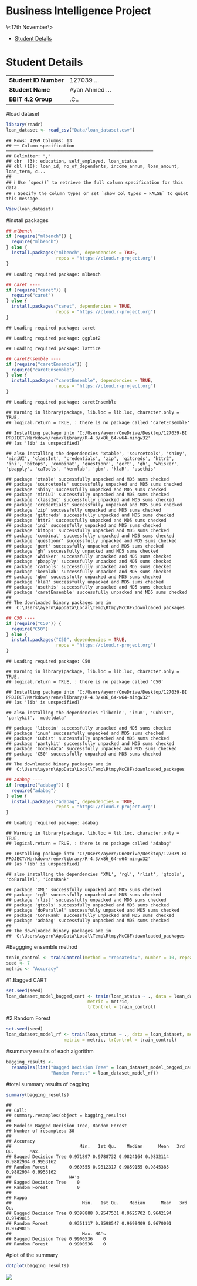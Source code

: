 Business Intelligence Project
================
<Ayan Ahmed>
\<17th November\>

- [Student Details](#student-details)

# Student Details

|                       |              |
|-----------------------|--------------|
| **Student ID Number** | 127039 …     |
| **Student Name**      | Ayan Ahmed … |
| **BBIT 4.2 Group**    | .C..         |

\#load dataset

``` r
library(readr)
loan_dataset <- read_csv("Data/loan_dataset.csv")
```

    ## Rows: 4269 Columns: 13
    ## ── Column specification ────────────────────────────────────────────────────────
    ## Delimiter: ","
    ## chr  (3): education, self_employed, loan_status
    ## dbl (10): loan_id, no_of_dependents, income_annum, loan_amount, loan_term, c...
    ## 
    ## ℹ Use `spec()` to retrieve the full column specification for this data.
    ## ℹ Specify the column types or set `show_col_types = FALSE` to quiet this message.

``` r
View(loan_dataset)
```

\#install packages

``` r
## mlbench ----
if (require("mlbench")) {
  require("mlbench")
} else {
  install.packages("mlbench", dependencies = TRUE,
                   repos = "https://cloud.r-project.org")
}
```

    ## Loading required package: mlbench

``` r
## caret ----
if (require("caret")) {
  require("caret")
} else {
  install.packages("caret", dependencies = TRUE,
                   repos = "https://cloud.r-project.org")
}
```

    ## Loading required package: caret

    ## Loading required package: ggplot2

    ## Loading required package: lattice

``` r
## caretEnsemble ----
if (require("caretEnsemble")) {
  require("caretEnsemble")
} else {
  install.packages("caretEnsemble", dependencies = TRUE,
                   repos = "https://cloud.r-project.org")
}
```

    ## Loading required package: caretEnsemble

    ## Warning in library(package, lib.loc = lib.loc, character.only = TRUE,
    ## logical.return = TRUE, : there is no package called 'caretEnsemble'

    ## Installing package into 'C:/Users/ayern/OneDrive/Desktop/127039-BI PROJECT/Markdown/renv/library/R-4.3/x86_64-w64-mingw32'
    ## (as 'lib' is unspecified)

    ## also installing the dependencies 'xtable', 'sourcetools', 'shiny', 'miniUI', 'classInt', 'credentials', 'zip', 'gitcreds', 'httr2', 'ini', 'bitops', 'combinat', 'questionr', 'gert', 'gh', 'whisker', 'pbapply', 'caTools', 'kernlab', 'gbm', 'klaR', 'usethis'

    ## package 'xtable' successfully unpacked and MD5 sums checked
    ## package 'sourcetools' successfully unpacked and MD5 sums checked
    ## package 'shiny' successfully unpacked and MD5 sums checked
    ## package 'miniUI' successfully unpacked and MD5 sums checked
    ## package 'classInt' successfully unpacked and MD5 sums checked
    ## package 'credentials' successfully unpacked and MD5 sums checked
    ## package 'zip' successfully unpacked and MD5 sums checked
    ## package 'gitcreds' successfully unpacked and MD5 sums checked
    ## package 'httr2' successfully unpacked and MD5 sums checked
    ## package 'ini' successfully unpacked and MD5 sums checked
    ## package 'bitops' successfully unpacked and MD5 sums checked
    ## package 'combinat' successfully unpacked and MD5 sums checked
    ## package 'questionr' successfully unpacked and MD5 sums checked
    ## package 'gert' successfully unpacked and MD5 sums checked
    ## package 'gh' successfully unpacked and MD5 sums checked
    ## package 'whisker' successfully unpacked and MD5 sums checked
    ## package 'pbapply' successfully unpacked and MD5 sums checked
    ## package 'caTools' successfully unpacked and MD5 sums checked
    ## package 'kernlab' successfully unpacked and MD5 sums checked
    ## package 'gbm' successfully unpacked and MD5 sums checked
    ## package 'klaR' successfully unpacked and MD5 sums checked
    ## package 'usethis' successfully unpacked and MD5 sums checked
    ## package 'caretEnsemble' successfully unpacked and MD5 sums checked
    ## 
    ## The downloaded binary packages are in
    ##  C:\Users\ayern\AppData\Local\Temp\RtmpyMcC8F\downloaded_packages

``` r
## C50 ----
if (require("C50")) {
  require("C50")
} else {
  install.packages("C50", dependencies = TRUE,
                   repos = "https://cloud.r-project.org")
}
```

    ## Loading required package: C50

    ## Warning in library(package, lib.loc = lib.loc, character.only = TRUE,
    ## logical.return = TRUE, : there is no package called 'C50'

    ## Installing package into 'C:/Users/ayern/OneDrive/Desktop/127039-BI PROJECT/Markdown/renv/library/R-4.3/x86_64-w64-mingw32'
    ## (as 'lib' is unspecified)

    ## also installing the dependencies 'libcoin', 'inum', 'Cubist', 'partykit', 'modeldata'

    ## package 'libcoin' successfully unpacked and MD5 sums checked
    ## package 'inum' successfully unpacked and MD5 sums checked
    ## package 'Cubist' successfully unpacked and MD5 sums checked
    ## package 'partykit' successfully unpacked and MD5 sums checked
    ## package 'modeldata' successfully unpacked and MD5 sums checked
    ## package 'C50' successfully unpacked and MD5 sums checked
    ## 
    ## The downloaded binary packages are in
    ##  C:\Users\ayern\AppData\Local\Temp\RtmpyMcC8F\downloaded_packages

``` r
## adabag ----
if (require("adabag")) {
  require("adabag")
} else {
  install.packages("adabag", dependencies = TRUE,
                   repos = "https://cloud.r-project.org")
}
```

    ## Loading required package: adabag

    ## Warning in library(package, lib.loc = lib.loc, character.only = TRUE,
    ## logical.return = TRUE, : there is no package called 'adabag'

    ## Installing package into 'C:/Users/ayern/OneDrive/Desktop/127039-BI PROJECT/Markdown/renv/library/R-4.3/x86_64-w64-mingw32'
    ## (as 'lib' is unspecified)

    ## also installing the dependencies 'XML', 'rgl', 'rlist', 'gtools', 'doParallel', 'ConsRank'

    ## package 'XML' successfully unpacked and MD5 sums checked
    ## package 'rgl' successfully unpacked and MD5 sums checked
    ## package 'rlist' successfully unpacked and MD5 sums checked
    ## package 'gtools' successfully unpacked and MD5 sums checked
    ## package 'doParallel' successfully unpacked and MD5 sums checked
    ## package 'ConsRank' successfully unpacked and MD5 sums checked
    ## package 'adabag' successfully unpacked and MD5 sums checked
    ## 
    ## The downloaded binary packages are in
    ##  C:\Users\ayern\AppData\Local\Temp\RtmpyMcC8F\downloaded_packages

\#Baggging ensemble method

``` r
train_control <- trainControl(method = "repeatedcv", number = 10, repeats = 3)
seed <- 7
metric <- "Accuracy"
```

\#1.Bagged CART

``` r
set.seed(seed)
loan_dataset_model_bagged_cart <- train(loan_status ~ ., data = loan_dataset, method = "treebag",
                               metric = metric,
                               trControl = train_control)
```

\#2.Random Forest

``` r
set.seed(seed)
loan_dataset_model_rf <- train(loan_status ~ ., data = loan_dataset, method = "rf",
                      metric = metric, trControl = train_control)
```

\#summary results of each algorithm

``` r
bagging_results <-
  resamples(list("Bagged Decision Tree" = loan_dataset_model_bagged_cart,
                 "Random Forest" = loan_dataset_model_rf))
```

\#total summary results of bagging

``` r
summary(bagging_results)
```

    ## 
    ## Call:
    ## summary.resamples(object = bagging_results)
    ## 
    ## Models: Bagged Decision Tree, Random Forest 
    ## Number of resamples: 30 
    ## 
    ## Accuracy 
    ##                          Min.   1st Qu.    Median      Mean   3rd Qu.      Max.
    ## Bagged Decision Tree 0.971897 0.9788732 0.9824164 0.9832114 0.9882904 0.9953162
    ## Random Forest        0.969555 0.9812317 0.9859155 0.9845385 0.9882904 0.9953162
    ##                      NA's
    ## Bagged Decision Tree    0
    ## Random Forest           0
    ## 
    ## Kappa 
    ##                           Min.   1st Qu.    Median      Mean   3rd Qu.
    ## Bagged Decision Tree 0.9398888 0.9547531 0.9625702 0.9642194 0.9749815
    ## Random Forest        0.9351117 0.9598547 0.9699409 0.9670091 0.9749815
    ##                           Max. NA's
    ## Bagged Decision Tree 0.9900536    0
    ## Random Forest        0.9900536    0

\#plot of the summary

``` r
dotplot(bagging_results)
```

![](Milestone-4_files/figure-gfm/unnamed-chunk-8-1.png)<!-- -->
